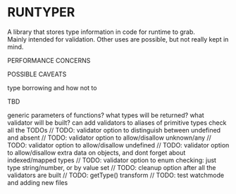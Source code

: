 # RUNTYPER

A library that stores type information in code for runtime to grab.  
Mainly intended for validation. Other uses are possible, but not really kept in mind.  

PERFORMANCE CONCERNS

POSSIBLE CAVEATS

type borrowing and how not to

TBD

generic parameters of functions? what types will be returned? what validator will be built?
can add validators to aliases of primitive types
check all the TODOs
// TODO: validator option to distinguish between undefined and absent
// TODO: validator option to allow/disallow unknown/any
// TODO: validator option to allow/disallow undefined
// TODO: validator option to allow/disallow extra data on objects, and dont forget about indexed/mapped types
// TODO: validator option to enum checking: just type string/number, or by value set
// TODO: cleanup option after all the validators are built
// TODO: getType() transform
// TODO: test watchmode and adding new files
